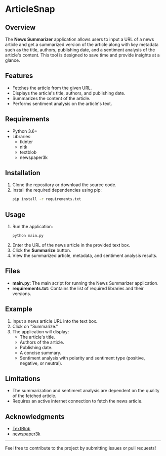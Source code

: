 # ArticleSnap

## Overview
The **News Summarizer** application allows users to input a URL of a news article and get a summarized version of the article along with key metadata such as the title, authors, publishing date, and a sentiment analysis of the article's content. This tool is designed to save time and provide insights at a glance.

## Features
- Fetches the article from the given URL.
- Displays the article's title, authors, and publishing date.
- Summarizes the content of the article.
- Performs sentiment analysis on the article's text.

## Requirements
- Python 3.6+
- Libraries:
  - tkinter
  - nltk
  - textblob
  - newspaper3k

## Installation
1. Clone the repository or download the source code.
2. Install the required dependencies using pip:
   ```bash
   pip install -r requirements.txt
   ```

## Usage
1. Run the application:
   ```bash
   python main.py
   ```
2. Enter the URL of the news article in the provided text box.
3. Click the **Summarize** button.
4. View the summarized article, metadata, and sentiment analysis results.

## Files
- **main.py**: The main script for running the News Summarizer application.
- **requirements.txt**: Contains the list of required libraries and their versions.

## Example
1. Input a news article URL into the text box.
2. Click on "Summarize."
3. The application will display:
   - The article's title.
   - Authors of the article.
   - Publishing date.
   - A concise summary.
   - Sentiment analysis with polarity and sentiment type (positive, negative, or neutral).

## Limitations
- The summarization and sentiment analysis are dependent on the quality of the fetched article.
- Requires an active internet connection to fetch the news article.

## Acknowledgments
- [TextBlob](https://textblob.readthedocs.io/)
- [newspaper3k](https://newspaper.readthedocs.io/)

---
Feel free to contribute to the project by submitting issues or pull requests!

